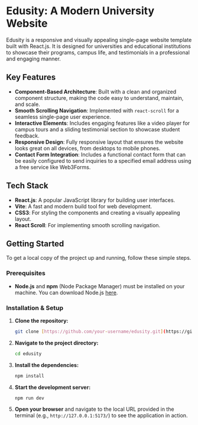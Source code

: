 # Edusity: A Modern University Website

Edusity is a responsive and visually appealing single-page website template built with React.js. It is designed for universities and educational institutions to showcase their programs, campus life, and testimonials in a professional and engaging manner.

## Key Features

-   **Component-Based Architecture**: Built with a clean and organized component structure, making the code easy to understand, maintain, and scale.
-   **Smooth Scrolling Navigation**: Implemented with `react-scroll` for a seamless single-page user experience.
-   **Interactive Elements**: Includes engaging features like a video player for campus tours and a sliding testimonial section to showcase student feedback.
-   **Responsive Design**: Fully responsive layout that ensures the website looks great on all devices, from desktops to mobile phones.
-   **Contact Form Integration**: Includes a functional contact form that can be easily configured to send inquiries to a specified email address using a free service like Web3Forms.

## Tech Stack

-   **React.js**: A popular JavaScript library for building user interfaces.
-   **Vite**: A fast and modern build tool for web development.
-   **CSS3**: For styling the components and creating a visually appealing layout.
-   **React Scroll**: For implementing smooth scrolling navigation.

## Getting Started

To get a local copy of the project up and running, follow these simple steps.

### Prerequisites

-   **Node.js** and **npm** (Node Package Manager) must be installed on your machine. You can download Node.js [here](https://nodejs.org/en/download).

### Installation & Setup

1.  **Clone the repository:**

    ```bash
    git clone [https://github.com/your-username/edusity.git](https://github.com/your-username/edusity.git)
    ```

2.  **Navigate to the project directory:**

    ```bash
    cd edusity
    ```

3.  **Install the dependencies:**

    ```bash
    npm install
    ```

4.  **Start the development server:**

    ```bash
    npm run dev
    ```

5.  **Open your browser** and navigate to the local URL provided in the terminal (e.g., `http://127.0.0.1:5173/`) to see the application in action.
